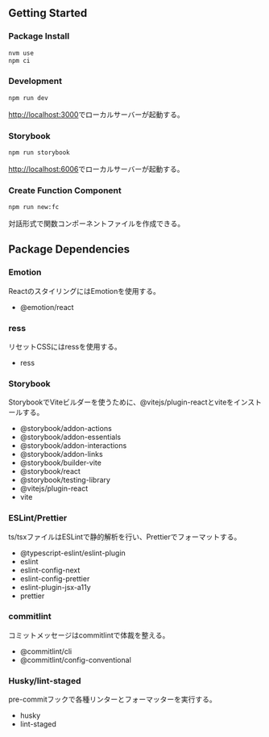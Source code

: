 ## Getting Started

### Package Install

```zsh
nvm use
npm ci
```

### Development

```zsh
npm run dev
```

[http://localhost:3000](http://localhost:3000)でローカルサーバーが起動する。

### Storybook

```zsh
npm run storybook
```

[http://localhost:6006](http://localhost:6006)でローカルサーバーが起動する。

### Create Function Component

```zsh
npm run new:fc
```

対話形式で関数コンポーネントファイルを作成できる。

## Package Dependencies

### Emotion

ReactのスタイリングにはEmotionを使用する。

- @emotion/react

### ress

リセットCSSにはressを使用する。

- ress

### Storybook

StorybookでViteビルダーを使うために、@vitejs/plugin-reactとviteをインストールする。

- @storybook/addon-actions
- @storybook/addon-essentials
- @storybook/addon-interactions
- @storybook/addon-links
- @storybook/builder-vite
- @storybook/react
- @storybook/testing-library
- @vitejs/plugin-react
- vite

### ESLint/Prettier

ts/tsxファイルはESLintで静的解析を行い、Prettierでフォーマットする。

- @typescript-eslint/eslint-plugin
- eslint
- eslint-config-next
- eslint-config-prettier
- eslint-plugin-jsx-a11y
- prettier

### commitlint

コミットメッセージはcommitlintで体裁を整える。

- @commitlint/cli
- @commitlint/config-conventional

### Husky/lint-staged

pre-commitフックで各種リンターとフォーマッターを実行する。

- husky
- lint-staged